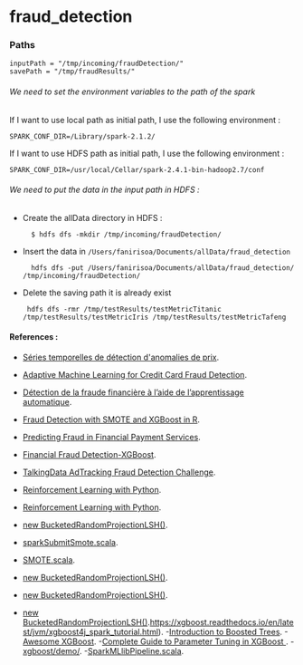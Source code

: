 # fraud_detection

### Paths 

    inputPath = "/tmp/incoming/fraudDetection/"
    savePath = "/tmp/fraudResults/"

######  We need to set the environment variables to the path of the spark 

If I want to use local path as initial path, I use the following environment :

    
    SPARK_CONF_DIR=/Library/spark-2.1.2/
    

If I want to use HDFS path as initial path, I use the following environment :

    
    SPARK_CONF_DIR=/usr/local/Cellar/spark-2.4.1-bin-hadoop2.7/conf
    

    
######  We need to put the data in the input path in HDFS :

- Create the allData directory in HDFS :
    
    
        $ hdfs dfs -mkdir /tmp/incoming/fraudDetection/
    

- Insert the data in `/Users/fanirisoa/Documents/allData/fraud_detection`


        hdfs dfs -put /Users/fanirisoa/Documents/allData/fraud_detection/  /tmp/incoming/fraudDetection/
    
    
    
    
- Delete the saving path it is already exist

        
       hdfs dfs -rmr /tmp/testResults/testMetricTitanic /tmp/testResults/testMetricIris /tmp/testResults/testMetricTafeng
  
  
    
    
    
    
    
    

#### References :
- [Séries temporelles de détection d'anomalies de prix](https://supportivy.com/series-temporelles-de-detection-danomalies-de-prix-vers-la-science-des-donnees/).
- [Adaptive Machine Learning for Credit Card Fraud Detection](http://di.ulb.ac.be/map/adalpozz/pdf/Dalpozzolo2015PhD.pdf).
- [Détection de la fraude financière à l’aide de l’apprentissage automatique](http://www.mbenhamd.com/var/f/vq/ve/vqve0tewBifvp1QcJ3zlPnDj2EL9gXRsoKry5uA-ZMY_master.pdf).
- [Fraud Detection with SMOTE and XGBoost in R](https://www.kaggle.com/bonovandoo/fraud-detection-with-smote-and-xgboost-in-r).
- [Predicting Fraud in Financial Payment Services](https://www.kaggle.com/arjunjoshua/predicting-fraud-in-financial-payment-services).
- [Financial Fraud Detection-XGBoost](https://www.kaggle.com/georgepothur/4-financial-fraud-detection-xgboost).
- [TalkingData AdTracking Fraud Detection Challenge](https://www.kaggle.com/c/talkingdata-adtracking-fraud-detection/discussion/56777#latest-329919).
- [Reinforcement Learning with Python](https://towardsdatascience.com/reinforcement-learning-with-python-8ef0242a2fa2).


- [Reinforcement Learning with Python](https://xgboost.readthedocs.io/en/latest/tutorials/model.html).
- [new BucketedRandomProjectionLSH()](https://spark.apache.org/docs/latest/ml-features.html#bucketed-random-projection-for-euclidean-distance).
- [sparkSubmitSmote.scala](https://github.com/Angkirat/Smote-for-Spark/blob/master/sparkSubmitSmote.scala).
- [SMOTE.scala](https://github.com/anathan90/SparkSMOTE/blob/master/src/main/scala/SMOTE.scala).
- [new BucketedRandomProjectionLSH()](https://towardsdatascience.com/methods-for-dealing-with-imbalanced-data-5b761be45a18).
- [new BucketedRandomProjectionLSH()](https://towardsdatascience.com/having-an-imbalanced-dataset-here-is-how-you-can-solve-it-1640568947eb).
- [new BucketedRandomProjectionLSH()](https://xgboost.readthedocs.io/en/latest/jvm/xgboost4j_spark_tutorial.html).https://xgboost.readthedocs.io/en/latest/jvm/xgboost4j_spark_tutorial.html).
-[Introduction to Boosted Trees](https://xgboost.readthedocs.io/en/latest/tutorials/model.html).
-[Awesome XGBoost](https://github.com/dmlc/xgboost/tree/master/demo).
-[Complete Guide to Parameter Tuning in XGBoost ](https://www.analyticsvidhya.com/blog/2016/03/complete-guide-parameter-tuning-xgboost-with-codes-python/).
-[xgboost/demo/](https://github.com/dmlc/xgboost/tree/master/demo#tutorials).
-[SparkMLlibPipeline.scala](https://github.com/dmlc/xgboost/blob/master/jvm-packages/xgboost4j-example/src/main/scala/ml/dmlc/xgboost4j/scala/example/spark/SparkMLlibPipeline.scala).




























































